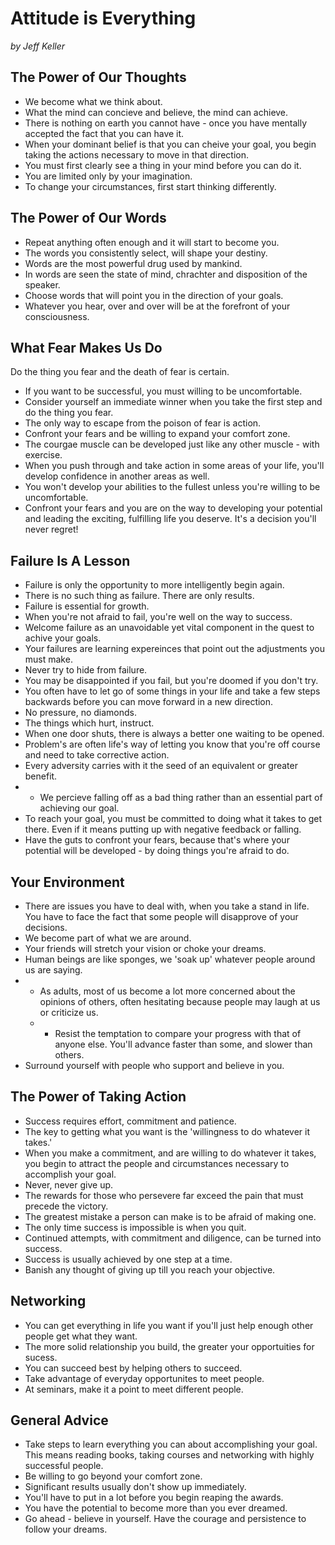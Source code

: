 # Attitude is Everything

*by Jeff Keller*

## The Power of Our Thoughts
- We become what we think about.
- What the mind can concieve and believe, the mind can achieve.
- There is nothing on earth you cannot have - once you have mentally accepted the fact that you can have it.
- When your dominant belief is that you can cheive your goal, you begin taking the actions necessary to move in that direction.
- You must first clearly see a thing in your mind before you can do it.
- You are limited only by your imagination.
- To change your circumstances, first start thinking differently.

## The Power of Our Words
- Repeat anything often enough and it will start to become you.
- The words you consistently select, will shape your destiny.
- Words are the most powerful drug used by mankind.
- In words are seen the state of mind, chrachter and disposition of the speaker.
- Choose words that will point you in the direction of your goals.
- Whatever you hear, over and over will be at the forefront of your consciousness.

## What Fear Makes Us Do
Do the thing you fear and the death of fear is certain.
- If you want to be successful, you must willing to be uncomfortable.
- Consider yourself an immediate winner when you take the first step and do the thing you fear.
- The only way to escape from the poison of fear is action.
- Confront your fears and be willing to expand your comfort zone.
- The courgae muscle can be developed just like any other muscle - with exercise.
- When you push through and take action in some areas of your life, you'll develop confidence in another areas as well.
- You won't develop your abilities to the fullest unless you're willing to be uncomfortable.
- Confront your fears and you are on the way to developing your potential and leading the exciting, fulfilling life you deserve. It's a decision you'll never regret!

## Failure Is A Lesson
- Failure is only the opportunity to more intelligently begin again.
- There is no such thing as failure. There are only results.
- Failure is essential for growth.
- When you're not afraid to fail, you're well on the way to success.
- Welcome failure as an unavoidable yet vital component in the quest to achive your goals.
- Your failures are learning expereinces that point out the adjustments you must make.
- Never try to hide from failure.
- You may be disappointed if you fail, but you're doomed if you don't try.
- You often have to let go of some things in your life and take a few steps backwards before you can move forward in a new direction.
- No pressure, no diamonds.
- The things which hurt, instruct.
- When one door shuts, there is always a better one waiting to be opened.
- Problem's are often life's way of letting you know that you're off course and need to take corrective action.
- Every adversity carries with it the seed of an equivalent or greater benefit.
- - We percieve falling off as a bad thing rather than an essential part of achieving our goal.
- To reach your goal, you must be committed to doing what it takes to get there. Even if it means putting up with negative feedback or falling.
- Have the guts to confront your fears, because that's where your potential will be developed - by doing things you're afraid to do.

## Your Environment
- There are issues you have to deal with, when you take a stand in life. You have to face the fact that some people will disapprove of your decisions.
- We become part of what we are around.
- Your friends will stretch your vision or choke your dreams.
- Human beings are like sponges, we 'soak up' whatever people around us are saying.
- - As adults, most of us become a lot more concerned about the opinions of others, often hesitating because people may laugh at us or criticize us.
  - - Resist the temptation to compare your progress with that of anyone else. You'll advance faster than some, and slower than others.
- Surround yourself with people who support and believe in you.

## The Power of Taking Action
- Success requires effort, commitment and patience.
- The key to getting what you want is the 'willingness to do whatever it takes.'
- When you make a commitment, and are willing to do whatever it takes, you begin to attract the people and circumstances necessary to accomplish your goal.
- Never, never give up.
- The rewards for those who persevere far exceed the pain that must precede the victory.
- The greatest mistake a person can make is to be afraid of making one.
- The only time success is impossible is when you quit.
- Continued attempts, with commitment and diligence, can be turned into success.
- Success is usually achieved by one step at a time.
- Banish any thought of giving up till you reach your objective.

## Networking
- You can get everything in life you want if you'll just help enough other people get what they want.
- The more solid relationship you build, the greater your opportuities for sucess.
- You can succeed best by helping others to succeed.
- Take advantage of everyday opportunites to meet people.
- At seminars, make it a point to meet different people.
  
## General Advice
- Take steps to learn everything you can about accomplishing your goal. This means reading books, taking courses and networking with highly successful people.
- Be willing to go beyond your comfort zone.
- Significant results usually don't show up immediately.
- You'll have to put in a lot before you begin reaping the awards.
- You have the potential to become more than you ever dreamed.
- Go ahead - believe in yourself. Have the courage and persistence to follow your dreams. 
